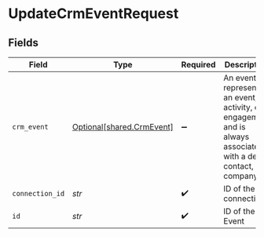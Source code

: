 # UpdateCrmEventRequest


## Fields

| Field                                                                                                           | Type                                                                                                            | Required                                                                                                        | Description                                                                                                     |
| --------------------------------------------------------------------------------------------------------------- | --------------------------------------------------------------------------------------------------------------- | --------------------------------------------------------------------------------------------------------------- | --------------------------------------------------------------------------------------------------------------- |
| `crm_event`                                                                                                     | [Optional[shared.CrmEvent]](../../models/shared/crmevent.md)                                                    | :heavy_minus_sign:                                                                                              | An event represents an event, activity, or engagement and is always associated with a deal, contact, or company |
| `connection_id`                                                                                                 | *str*                                                                                                           | :heavy_check_mark:                                                                                              | ID of the connection                                                                                            |
| `id`                                                                                                            | *str*                                                                                                           | :heavy_check_mark:                                                                                              | ID of the Event                                                                                                 |